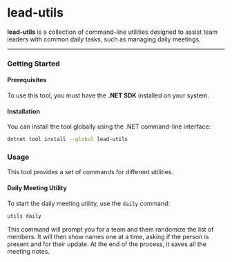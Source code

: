 # lead-utils

**lead-utils** is a collection of command-line utilities designed to assist team leaders with common daily tasks, such as managing daily meetings.

---

### Getting Started

#### Prerequisites
To use this tool, you must have the **.NET SDK** installed on your system.

#### Installation
You can install the tool globally using the .NET command-line interface:

```sh
dotnet tool install --global lead-utils
```

### Usage
This tool provides a set of commands for different utilities.

#### Daily Meeting Utility
To start the daily meeting utility, use the `daily` command:

```sh
utils daily
```

This command will prompt you for a team and them randomize the list of members. It will then show names one at a time, asking if the person is present and for their update. At the end of the process, it saves all the meeting notes.